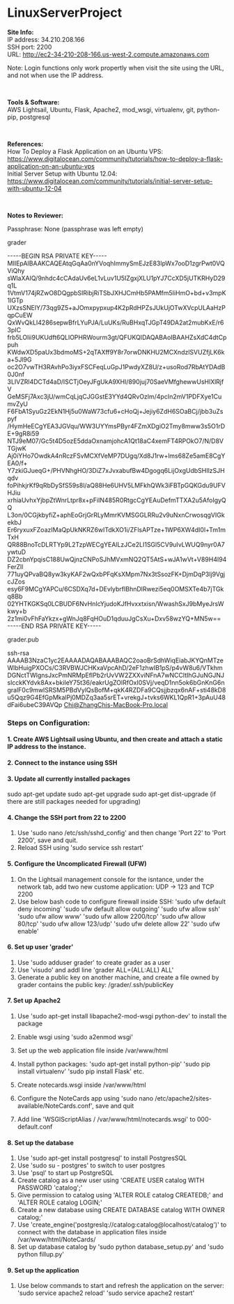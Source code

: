 # LinuxServerProject

**Site Info:**</br>
IP address: 34.210.208.166</br>
SSH port: 2200</br>
URL: http://ec2-34-210-208-166.us-west-2.compute.amazonaws.com</br>

Note: Login functions only work propertly when visit the site using the URL, and not when use the IP address.</br>

</br>

**Tools & Software:**</br>
AWS Lightsail, Ubuntu, Flask, Apache2, mod_wsgi, virtualenv, git, python-pip, postgresql</br>

</br>

**References:**</br>
How To Deploy a Flask Application on an Ubuntu VPS: https://www.digitalocean.com/community/tutorials/how-to-deploy-a-flask-application-on-an-ubuntu-vps</br>
Initial Server Setup with Ubuntu 12.04: https://www.digitalocean.com/community/tutorials/initial-server-setup-with-ubuntu-12-04</br>

</br>

**Notes to Reviewer:**</br>

Passphrase: None (passphrase was left empty)

grader</br>

-----BEGIN RSA PRIVATE KEY-----</br>
MIIEpAIBAAKCAQEAtqGqAa0nYVoqhImmySmEJzE83lpWx7ooD1zgrPwt0VQViQhy
sWlaXAIQ/9nhdc4cCAdaUv6eL1vLuv1U5IZgxjXLU1pYJ7CcXD5jUTKRHyD29q1L
1VtmV174jRZwO8DQgpbSIRibjRiTSbJXHJCmHb5PAMfm5IiHmO+bd+v3mpK1IGTp
UXzsSNElY/73qg9Z5+aJOmxpypxup4K2pRdHPZsJUkUjOTwXVcpULAaHzPqpCuEW
QxWvQkLI4286sepwBfrLYuPJA/LuUKs/RuBHxqTJGpT49DA2at2mubKxE/r63pIC
frb5LOlii9UKUdft6QLlOPHRWourm3gt/QFUKQIDAQABAoIBAAHZsXdC4dtCppuh
KWdwXD5paUx3bdmoMS+2qTAXff9Y8r7orwDNKHU2MCXndzlSVUZfjLK6ka+5Jl9G
oc2O7vwTH3RAvhPo3iyxFSCFeqLuGpJ1PwdyXZ8U/z+usoRod7RbAtYDAdB0J0nf
3LIVZRl4DCTd4aD/ISCTjOeyJFgUkA9XHl/890juj70SaeVMfghewwUsHlXlRjfV
GeMSFj7Axc3jU/wmCqLjqCJGGstE3YYd4QRvOzlm/4pcIn2mV1PDFXye1CumvZyU
F6FbA1SyuGz2EkN1Hj5u0WaW73cfu6+cHoQj+Jejiy6ZdH6SOaBCj/jbb3uZspyf
/HymHeECgYEA3JGVqu/WW3UYYmsPByr4FZmXDgiO2Tmy8mww3s5O1rDE+9gR8i59
NTJ9eM07/Gc5t4D5ozE5ddaOxnamjohcA1Qt18aC4xemFT4RPOkO7/N/D8VTGjwK
Aj0iYHo7OwdkA4nRczFSvMCXfVeMP7DUgq/Xd8J1rw+lms68Ze5amE8CgYEA0/f+
Y7zkiGJueqG+/PHVNhgHO/3DiZ7xJvxabufBw4Dgogq6LijOxgUdbSHIlzSJHqdv
foPihkjrKf9qRbDySfS59s8l/aQ88He6UHV5LMFkhQWk3iFBTpGQKGdu9UFVHJiu
xrhiaUvhxYjbpZtWnrLtpr8x+pFiIN485R0RtgcCgYEAuDefmTTXA2u5AfoIgyQQ
L3on/0CGjkbyfiZ+aphEoGrjGrRLyMmrKVMSGGLRRu2v9uNxnCrwosqgVIGkekbJ
Er6ryxuxFZoazIMaQpUkNKRZ6wITdkXO1i/ZFlsAPTze+1WP6XW4dI0l+Tm1mTxH
QR88BnoTcDLRTYp9L2TzpWECgYEAlLzJCe2LI1SGl5CV9uIvLWUQ9nyr0A7ywtuD
DZ2cbnYpqisC188UwQjnzCNPoSJhMVxmNQ2QT5AtS+wJA1wVt+V89H4I94FerZIl
771uyQPvaBQ8yw3kyKAF2wQxbPFqKsXMpm7Nx3tSsozFK+DjmDqP3lj9VgjcJZos
esy6F9MCgYAPCu/6CSDXq7d+DEvlybrfIBhnDlRwezi5eq0OMSXTe4b7jTGkq8Bb
02YHTKGKSq0LCBUDF6NvHnIcYjudoKJfHvxxtxisn/WwashSxJ9bMyeJrsWkwy+b
2z1mi0vFhFaYkzx+gWnJq8FqHOuD1qduuJgCsXu+Dxv58wzYQ+MN5w==</br>
-----END RSA PRIVATE KEY-----
</br>

grader.pub</br>

ssh-rsa AAAAB3NzaC1yc2EAAAADAQABAAABAQC2oaoBrSdhWiqEiabJKYQnMTzeWlbHuigPXOCs/C3RVBWJCHKxaVpcAhD/2eF1zhwIB1pS/p4vW8u6/VTkhmDGNctTWlgnsJxcPmNRMpEfIPb2rUvVW2ZXXviNFnA7wNCCltIhGJuNGJNJslcckKYdvk8Ax+bkiIeY75t36/eakrUgZOlRfOxI0SVj/veqD1nn5ok6bGnKnG6ngralF0c9mwlSRSM5PBdVylQsBofM+qkK4RZDFa9CQsjjbzqx6nAF+sti48kD8u5Qqz9G4EfGpMkalPj0MDZq3aa5srET+vrekgJ+tvks6WKL1QpR1+3pAuU48dFai6ubeC39AVQp Chi@ZhangChis-MacBook-Pro.local


### Steps on Configuration:
#### 1. Create AWS Lightsail using Ubuntu, and then create and attach a static IP address to the instance.
#### 2. Connect to the instance using SSH
#### 3. Update all currently installed packages
sudo apt-get update
sudo apt-get upgrade
sudo apt-get dist-upgrade (if there are still packages needed for upgrading)
#### 4. Change the SSH port from 22 to 2200
1. Use 'sudo nano /etc/ssh/sshd_config' and then change 'Port 22' to 'Port 2200', save and quit.
2. Reload SSH using 'sudo service ssh restart'

#### 5. Configure the Uncomplicated Firewall (UFW)
1. On the Lightsail management console for the isntance, under the network tab, add two new custome application: UDP -> 123 and TCP 2200
2. Use below bash code to configure firewall inside SSH:
'sudo ufw default deny incoming'
'sudo ufw default allow outgoing'
'sudo ufw allow ssh'
'sudo ufw allow www'
'sudo ufw allow 2200/tcp'
'sudo ufw allow 80/tcp'
'sudo ufw allow 123/udp'
'sudo ufw delete allow 22'
'sudo ufw enable'

#### 6. Set up user 'grader'
1. Use 'sudo adduser grader' to create grader as a user
2. Use 'visudo' and addl line 'grader ALL=(ALL:ALL) ALL'
3. Generate a public key on another machine, and create a file owned by grader contains the public key: /grader/.ssh/publicKey

#### 7. Set up Apache2
1. Use 'sudo apt-get install libapache2-mod-wsgi python-dev' to install the package
2. Enable wsgi using 'sudo a2enmod wsgi'
3. Set up the web application file inside /var/www/html
4. Install python packages: 
  'sudo apt-get install python-pip'
  'sudo pip install virtualenv'
  'sudo pip install Flask'
  etc.
  
5. Create notecards.wsgi inside /var/www/html
6. Configure the NoteCards app using 'sudo nano /etc/apache2/sites-available/NoteCards.conf', save and quit
7. Add line 'WSGIScriptAlias / /var/www/html/notecards.wsgi' to 000-default.conf 

#### 8. Set up the database
1. Use 'sudo apt-get install postgresql' to install PostgresSQL
2. Use 'sudo su - postgres' to switch to user postgres
3. Use 'psql' to start up PostgreSQL
4. Create catalog as a new user using 'CREATE USER catalog WITH PASSWORD 'catalog';'
5. Give permission to catalog using 'ALTER ROLE catalog CREATEDB;' and 'ALTER ROLE catalog LOGIN;'
6. Create a new database using CREATE DATABASE catalog WITH OWNER catalog;'
7. Use 'create_engine('postgreslq://catalog:catalog@localhost/catalog')' to connect with the database in application files inside /var/www/html/NoteCards/
8. Set up database catalog by 'sudo python database_setup.py' and 'sudo python fillup.py'

#### 9. Set up the application
1. Use below commands to start and refresh the application on the server:
'sudo service apache2 reload'
'sudo service apache2 restart'



